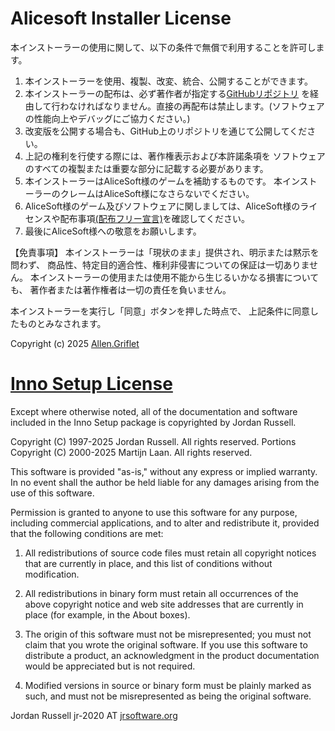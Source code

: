 Alicesoft Installer License
==================
本インストーラーの使用に関して、以下の条件で無償で利用することを許可します。

1. 本インストーラーを使用、複製、改変、統合、公開することができます。
2. 本インストーラーの配布は、必ず著作者が指定する[GitHubリポジトリ](https://github.com/Allen-Griflet/Alicesoft_installer)
   を経由して行わなければなりません。直接の再配布は禁止します。(ソフトウェアの性能向上やデバッグにご協力ください。)
3. 改変版を公開する場合も、GitHub上のリポジトリを通じて公開してください。
4. 上記の権利を行使する際には、著作権表示および本許諾条項を
   ソフトウェアのすべての複製または重要な部分に記載する必要があります。
5. 本インストーラーはAliceSoft様のゲームを補助するものです。
   本インストーラーのクレームはAliceSoft様になさらないでください。
6. AliceSoft様のゲーム及びソフトウェアに関しましては、AliceSoft様のライセンスや配布事項[(配布フリー宣言)](https://www.alicesoft.com/about/)を確認してください。
7. 最後にAliceSoft様への敬意をお願いします。

【免責事項】
本インストーラーは「現状のまま」提供され、明示または黙示を問わず、
商品性、特定目的適合性、権利非侵害についての保証は一切ありません。
本インストーラーの使用または使用不能から生じるいかなる損害についても、
著作者または著作権者は一切の責任を負いません。

本インストーラーを実行し「同意」ボタンを押した時点で、
上記条件に同意したものとみなされます。

Copyright (c) 2025 [Allen.Griflet](https://github.com/Allen-Griflet)

[Inno Setup License](https://jrsoftware.org/files/is/license.txt)
==================

Except where otherwise noted, all of the documentation and software included in the Inno Setup
package is copyrighted by Jordan Russell.

Copyright (C) 1997-2025 Jordan Russell. All rights reserved.
Portions Copyright (C) 2000-2025 Martijn Laan. All rights reserved.

This software is provided "as-is," without any express or implied warranty. In no event shall the
author be held liable for any damages arising from the use of this software.

Permission is granted to anyone to use this software for any purpose, including commercial
applications, and to alter and redistribute it, provided that the following conditions are met:

1. All redistributions of source code files must retain all copyright notices that are currently in
   place, and this list of conditions without modification.

2. All redistributions in binary form must retain all occurrences of the above copyright notice and
   web site addresses that are currently in place (for example, in the About boxes).

3. The origin of this software must not be misrepresented; you must not claim that you wrote the
   original software. If you use this software to distribute a product, an acknowledgment in the
   product documentation would be appreciated but is not required.

4. Modified versions in source or binary form must be plainly marked as such, and must not be
   misrepresented as being the original software.


Jordan Russell
jr-2020 AT [jrsoftware.org](https://jrsoftware.org/)

